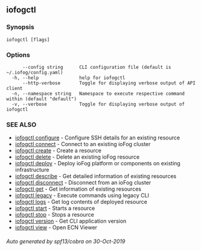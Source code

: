 ## iofogctl



### Synopsis



```
iofogctl [flags]
```

### Options

```
      --config string      CLI configuration file (default is ~/.iofog/config.yaml)
  -h, --help               help for iofogctl
      --http-verbose       Toggle for displaying verbose output of API client
  -n, --namespace string   Namespace to execute respective command within (default "default")
  -v, --verbose            Toggle for displaying verbose output of iofogctl
```

### SEE ALSO

* [iofogctl configure](iofogctl_configure.md)	 - Configure SSH details for an existing resource
* [iofogctl connect](iofogctl_connect.md)	 - Connect to an existing ioFog cluster
* [iofogctl create](iofogctl_create.md)	 - Create a resource
* [iofogctl delete](iofogctl_delete.md)	 - Delete an existing ioFog resource
* [iofogctl deploy](iofogctl_deploy.md)	 - Deploy ioFog platform or components on existing infrastructure
* [iofogctl describe](iofogctl_describe.md)	 - Get detailed information of existing resources
* [iofogctl disconnect](iofogctl_disconnect.md)	 - Disconnect from an ioFog cluster
* [iofogctl get](iofogctl_get.md)	 - Get information of existing resources
* [iofogctl legacy](iofogctl_legacy.md)	 - Execute commands using legacy CLI
* [iofogctl logs](iofogctl_logs.md)	 - Get log contents of deployed resource
* [iofogctl start](iofogctl_start.md)	 - Starts a resource
* [iofogctl stop](iofogctl_stop.md)	 - Stops a resource
* [iofogctl version](iofogctl_version.md)	 - Get CLI application version
* [iofogctl view](iofogctl_view.md)	 - Open ECN Viewer

###### Auto generated by spf13/cobra on 30-Oct-2019
